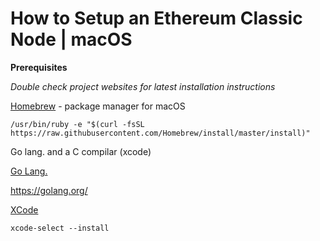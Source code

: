 # How to Setup an Ethereum Classic Node | macOS

**Prerequisites**

*Double check project websites for latest installation instructions*

[Homebrew](https://brew.sh/) - package manager for macOS

```
/usr/bin/ruby -e "$(curl -fsSL https://raw.githubusercontent.com/Homebrew/install/master/install)"
```

Go lang. and a C compilar (xcode)

[Go Lang.](https://golang.org/)



https://golang.org/

[XCode]()

```
xcode-select --install
```
